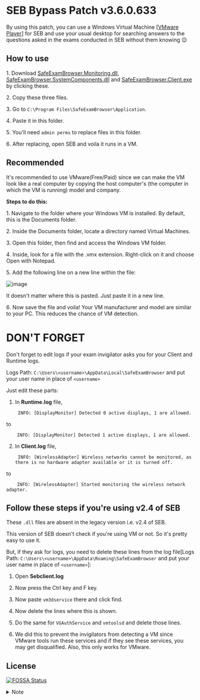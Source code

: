 # SEB Bypass Patch v3.6.0.633

By using this patch, you can use a Windows Virtual Machine [[VMware Player](https://www.vmware.com/go/getplayer-win)] for SEB and use your usual desktop for searching answers to the questions asked in the exams conducted in SEB without them knowing 😉

## How to use

1․ Download [SafeExamBrowser.Monitoring.dll](https://github.com/nxvvvv/safe-exam-browser-bypass/raw/main/SafeExamBrowser.Monitoring.dll), [SafeExamBrowser.SystemComponents.dll](https://github.com/nxvvvv/safe-exam-browser-bypass/raw/main/SafeExamBrowser.SystemComponents.dll) and [SafeExamBrowser.Client.exe](https://github.com/nxvvvv/safe-exam-browser-bypass/raw/main/SafeExamBrowser.Client.exe) by clicking these.

2․ Copy these three files.

3․ Go to `C:\Program Files\SafeExamBrowser\Application`.

4․ Paste it in this folder.

5․ You'll need `admin perms` to replace files in this folder.

6․ After replacing, open SEB and voila it runs in a VM.
## Recommended

It's recommended to use VMware(Free/Paid) since we can make the VM look like a real computer by copying the host computer's (the computer in which the VM is running) model and company.

**Steps to do this:**

1․ Navigate to the folder where your Windows VM is installed. By default, this is the Documents folder.

2․ Inside the Documents folder, locate a directory named Virtual Machines.

3․ Open this folder, then find and access the Windows VM folder.

4․ Inside, look for a file with the .vmx extension. Right-click on it and choose Open with Notepad.

5․ Add the following line on a new line within the file:

![image](https://user-images.githubusercontent.com/34748927/167270852-36b89b22-bb09-4633-9040-90bc29e64f75.png)

It doesn't matter where this is pasted. Just paste it in a new line.

6․ Now save the file and voila! Your VM manufacturer and model are similar to your PC. This reduces the chance of VM detection.

# DON'T FORGET

Don't forget to edit logs if your exam invigilator asks you for your Client and Runtime logs. 

Logs Path: `C:\Users\<username>\AppData\Local\SafeExamBrowser` and put your user name in place of `<username>`

Just edit these parts:
1. In **Runtime.log** file,

        
        INFO: [DisplayMonitor] Detected 0 active displays, 1 are allowed.

to

        INFO: [DisplayMonitor] Detected 1 active displays, 1 are allowed.

2. In **Client.log** file,

        
        INFO: [WirelessAdapter] Wireless networks cannot be monitored, as there is no hardware adapter available or it is turned off.

to

        INFO: [WirelessAdapter] Started monitoring the wireless network adapter.


## Follow these steps if you're using v2.4 of SEB
These `.dll` files are absent in the legacy version i.e. v2.4 of SEB.

This version of SEB doesn't check if you're using VM or not. So it's pretty easy to use it.

But, if they ask for logs, you need to delete these lines from the log file[Logs Path: `C:\Users\<username>\AppData\Roaming\SafeExamBrowser`  and put your user name in place of `<username>`]:

1. Open **Sebclient.log**

2. Now press the Ctrl key and F key.

3. Now paste `vm3dservice` there and click find.

4. Now delete the lines where this is shown.

5. Do the same for `VGAuthService` and `vmtoolsd` and delete those lines.

6. We did this to prevent the invigilators from detecting a VM since VMware tools run these services and if they see these services, you may get disqualified. Also, this only works for VMware.

## License
[![FOSSA Status](https://app.fossa.com/api/projects/git%2Bgithub.com%2Fnxvvvv%2Fsafe-exam-browser-bypass.svg?type=small)](https://app.fossa.com/projects/git%2Bgithub.com%2Fnxvvvv%2Fsafe-exam-browser-bypass?ref=badge_small)

<details>
  <summary>Note</summary>

## Usage Disclaimer

This patch is provided for educational purposes only. The usage of this patch to circumvent exam regulations or engage in any form of cheating is strictly prohibited. The author and contributors of this patch are not responsible for any consequences or misuse of this information.

## Patches Disclaimer

The patches included in this repository were created by [nxvvvv](https://github.com/nxvvvv). However, it's important to note the following:

- The Safe Exam Browser itself is not developed or owned by [nxvvvv](https://github.com/nxvvvv).
- The patches provided in this repository are modifications made by [nxvvvv](https://github.com/nxvvvv) and are licensed separately.

## Patch Licensing

The patches in this repository are licensed under AGPL-3.0. You can find the details of the license in the [LICENSE](./LICENSE) file.

## Original Safe Exam Browser

The original Safe Exam Browser is not affiliated with [nxvvvv](https://github.com/nxvvvv), and its development and ownership are separate entities. For information about the original Safe Exam Browser, please refer to their official [repository](https://github.com/SafeExamBrowser/seb-win-refactoring).

</details>
